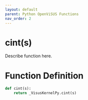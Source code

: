```yaml
---
layout: default
parent: Python OpenViSUS Functions
nav_order: 2
---
```


# cint(s)

Describe function here.

# Function Definition

```python
def cint(s):
    return _VisusKernelPy.cint(s)
```